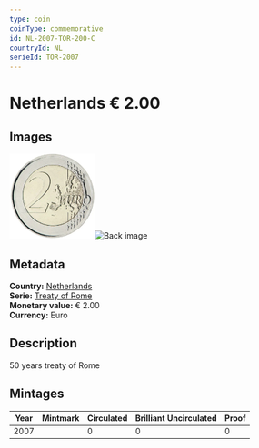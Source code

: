 ```yaml
---
type: coin
coinType: commemorative
id: NL-2007-TOR-200-C
countryId: NL
serieId: TOR-2007
---
```


# Netherlands € 2.00

## Images

<img src="../../Images/common-2007-200.webp" height="150" alt="Front image"><img src="Images/NL-2007-200-000.webp" height="150" alt="Back image">

## Metadata

**Country:** [Netherlands](../../Countries/Netherlands/index.md)\
**Serie:** [Treaty of Rome](index.md)\
**Monetary value:** € 2.00\
**Currency:** Euro

## Description
50 years treaty of Rome

## Mintages

| Year | Mintmark | Circulated | Brilliant Uncirculated | Proof |
| ---- | -------- | ---------- | ---------------------- | ----- |
| 2007 |  | 0| 0 | 0 |
